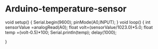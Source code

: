 # Arduino-temperature-sensor
void setup()
{
  Serial.begin(9600);
  pinMode(A0,INPUT);
}
void loop()
{
  int sensorValue =analogRead(A0);
  float volt=(sensorValue/1023.0)*5.0;
  float temp =(volt-0.5)*100;
  Serial.println(temp);
  delay(1000);
 
}
